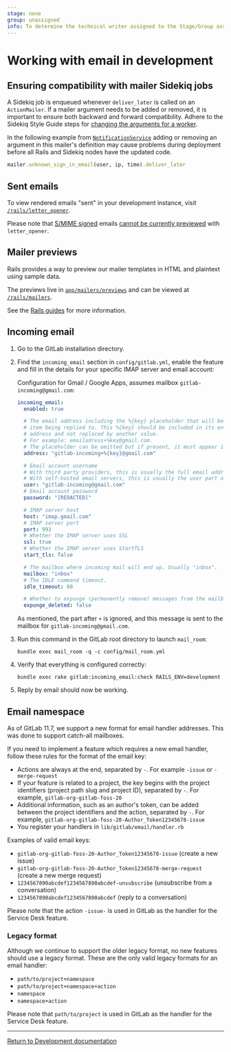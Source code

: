 ```yaml
---
stage: none
group: unassigned
info: To determine the technical writer assigned to the Stage/Group associated with this page, see https://about.gitlab.com/handbook/engineering/ux/technical-writing/#assignments
---
```


# Working with email in development

## Ensuring compatibility with mailer Sidekiq jobs

A Sidekiq job is enqueued whenever `deliver_later` is called on an `ActionMailer`.
If a mailer argument needs to be added or removed, it is important to ensure
both backward and forward compatibility. Adhere to the Sidekiq Style Guide steps for
[changing the arguments for a worker](sidekiq_style_guide.md#changing-the-arguments-for-a-worker).

In the following example from [`NotificationService`](https://gitlab.com/gitlab-org/gitlab/-/blob/33ccb22e4fc271dbaac94b003a7a1a2915a13441/app/services/notification_service.rb#L74)
adding or removing an argument in this mailer's definition may cause problems
during deployment before all Rails and Sidekiq nodes have the updated code.

```ruby
mailer.unknown_sign_in_email(user, ip, time).deliver_later
```

## Sent emails

To view rendered emails "sent" in your development instance, visit
[`/rails/letter_opener`](http://localhost:3000/rails/letter_opener).

Please note that [S/MIME signed](../administration/smime_signing_email.md) emails
[cannot be currently previewed](https://github.com/fgrehm/letter_opener_web/issues/96) with
`letter_opener`.

## Mailer previews

Rails provides a way to preview our mailer templates in HTML and plaintext using
sample data.

The previews live in [`app/mailers/previews`](https://gitlab.com/gitlab-org/gitlab-foss/tree/master/app/mailers/previews) and can be viewed at
[`/rails/mailers`](http://localhost:3000/rails/mailers).

See the [Rails guides](https://guides.rubyonrails.org/action_mailer_basics.html#previewing-emails) for more information.

## Incoming email

1. Go to the GitLab installation directory.

1. Find the `incoming_email` section in `config/gitlab.yml`, enable the
   feature and fill in the details for your specific IMAP server and email
   account:

   Configuration for Gmail / Google Apps, assumes mailbox `gitlab-incoming@gmail.com`:

   ```yaml
   incoming_email:
     enabled: true

     # The email address including the %{key} placeholder that will be replaced to reference the
     # item being replied to. This %{key} should be included in its entirety within the email
     # address and not replaced by another value.
     # For example: emailadress+%key@gmail.com.
     # The placeholder can be omitted but if present, it must appear in the "user" part of the address (before the `@`).
     address: "gitlab-incoming+%{key}@gmail.com"

     # Email account username
     # With third party providers, this is usually the full email address.
     # With self-hosted email servers, this is usually the user part of the email address.
     user: "gitlab-incoming@gmail.com"
     # Email account password
     password: "[REDACTED]"

     # IMAP server host
     host: "imap.gmail.com"
     # IMAP server port
     port: 993
     # Whether the IMAP server uses SSL
     ssl: true
     # Whether the IMAP server uses StartTLS
     start_tls: false

     # The mailbox where incoming mail will end up. Usually "inbox".
     mailbox: "inbox"
     # The IDLE command timeout.
     idle_timeout: 60

     # Whether to expunge (permanently remove) messages from the mailbox when they are deleted after delivery
     expunge_deleted: false
   ```

   As mentioned, the part after `+` is ignored, and this message is sent to the mailbox for `gitlab-incoming@gmail.com`.

1. Run this command in the GitLab root directory to launch `mail_room`:

   ```shell
   bundle exec mail_room -q -c config/mail_room.yml
   ```

1. Verify that everything is configured correctly:

   ```shell
   bundle exec rake gitlab:incoming_email:check RAILS_ENV=development
   ```

1. Reply by email should now be working.

## Email namespace

As of GitLab 11.7, we support a new format for email handler addresses. This was done to
support catch-all mailboxes.

If you need to implement a feature which requires a new email handler, follow these rules
for the format of the email key:

- Actions are always at the end, separated by `-`. For example `-issue` or `-merge-request`
- If your feature is related to a project, the key begins with the project identifiers (project path slug
  and project ID), separated by `-`. For example, `gitlab-org-gitlab-foss-20`
- Additional information, such as an author's token, can be added between the project identifiers and
  the action, separated by `-`. For example, `gitlab-org-gitlab-foss-20-Author_Token12345678-issue`
- You register your handlers in `lib/gitlab/email/handler.rb`

Examples of valid email keys:

- `gitlab-org-gitlab-foss-20-Author_Token12345678-issue` (create a new issue)
- `gitlab-org-gitlab-foss-20-Author_Token12345678-merge-request` (create a new merge request)
- `1234567890abcdef1234567890abcdef-unsubscribe` (unsubscribe from a conversation)
- `1234567890abcdef1234567890abcdef` (reply to a conversation)

Please note that the action `-issue-` is used in GitLab as the handler for the Service Desk feature.

### Legacy format

Although we continue to support the older legacy format, no new features should use a legacy format.
These are the only valid legacy formats for an email handler:

- `path/to/project+namespace`
- `path/to/project+namespace+action`
- `namespace`
- `namespace+action`

Please note that `path/to/project` is used in GitLab as the handler for the Service Desk feature.

---

[Return to Development documentation](README.md)
